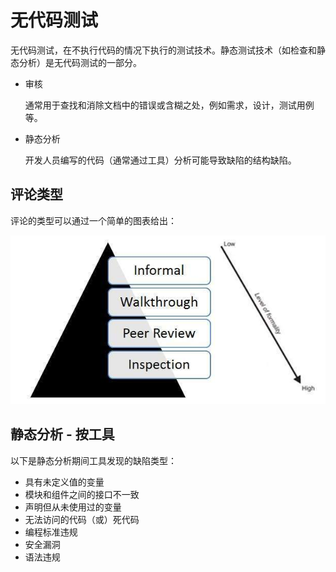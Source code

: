 # 无代码测试

无代码测试，在不执行代码的情况下执行的测试技术。静态测试技术（如检查和静态分析）是无代码测试的一部分。

* 审核

  通常用于查找和消除文档中的错误或含糊之处，例如需求，设计，测试用例等。

* 静态分析

  开发人员编写的代码（通常通过工具）分析可能导致缺陷的结构缺陷。

## 评论类型

评论的类型可以通过一个简单的图表给出：

![评论类型](../screenshot/2019-05-29-09-37-44.png)

## 静态分析 - 按工具

以下是静态分析期间工具发现的缺陷类型：

* 具有未定义值的变量
* 模块和组件之间的接口不一致
* 声明但从未使用过的变量
* 无法访问的代码（或）死代码
* 编程标准违规
* 安全漏洞
* 语法违规
